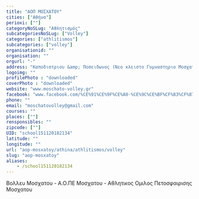 ```yaml
---
title: "ΑΟΠ ΜΟΣΧΑΤΟΥ"
cities: ["Αθήνα"]
perioxi: [""]
categoryNoSLug: "Αθλητισμός"
subcategoriesNoSLug: ["Volley"]
categories: ["athlitismos"]
subcategories: ["volley"]
organisationid: ""
organisation: ""
orgurl: "-"
address: "Καποδιστριου &amp; Ποσειδωνος (Νεο κλειστο Γυμναστηριο Μοσχατου)., 18344 Μοσχάτο"
logoimg: ""
profilePhoto : "downloaded"
coverPhoto : "downloaded"
website: "www.moschato-volley.gr"
facebook: "www.facebook.com/%CE%91%CE%9F%CE%A0-%CE%9C%CE%BF%CF%83%CF%87%CE%B1%CF%84%CE%BF%CF%85-148479155778449/"
phone: ""
email: "moschatovolley@gmail.com"
courses: ""
places: [""]
rensponsibles: ""
zipcode: [""]
UID: "school151120182134"
latitude: ""
longitude: ""
url: "aop-mosxatoy/athina/athlitismos/volley"
slug: "aop-mosxatoy"
aliases:
    - /school151120182134
---
```



Βολλευ Μοσχατου - Α.Ο.ΠΕ Μοσχατου - Αθλητικος Ομιλος Πετοσφαιρισης Μοσχατου

